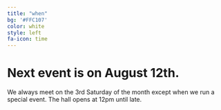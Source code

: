```yaml
---
title: "when"
bg: '#FFC107'
color: white
style: left
fa-icon: time
---
```


# Next event is on August 12th. 

We always meet on the 3rd Saturday of the month except when we run a special event. The hall opens at 12pm until late. 
